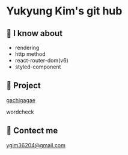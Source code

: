 Yukyung Kim's git hub
====       
📘 I know about
----
- rendering
- http method
- react-router-dom(v6)
- styled-component


📂 Project 
----
<a href="https://github.com/yukyung123/gachigagae"> gachigagae </a>

<a herf="https://github.com/wordcheck/wordcheck-web"> wordcheck </a>



📧 Contect me 
----
ygim36204@gmail.com
